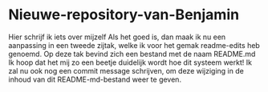# Nieuwe-repository-van-Benjamin
Hier schrijf ik iets over mijzelf
Als het goed is, dan maak ik nu een aanpassing in een tweede zijtak, welke ik voor het gemak readme-edits heb genoemd. Op deze tak bevind zich een bestand met de naam README.md Ik hoop dat het mij zo een beetje duidelijk wordt hoe dit systeem werkt! Ik zal nu ook nog een commit message schrijven, om deze wijziging in de inhoud van dit README-md-bestand weer te geven.
